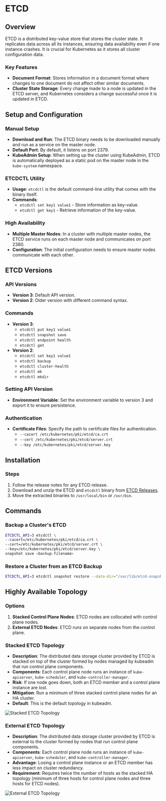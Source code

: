 
# ETCD

## Overview
ETCD is a distributed key-value store that stores the cluster state. It replicates data across all its instances, ensuring data availability even if one instance crashes. It is crucial for Kubernetes as it stores all cluster configuration data.

### Key Features
- **Document Format**: Stores information in a document format where changes to one document do not affect other similar documents.
- **Cluster State Storage**: Every change made to a node is updated in the ETCD server, and Kubernetes considers a change successful once it is updated in ETCD.

## Setup and Configuration

### Manual Setup
- **Download and Run**: The ETCD binary needs to be downloaded manually and run as a service on the master node.
- **Default Port**: By default, it listens on port 2379.
- **KubeAdmin Setup**: When setting up the cluster using KubeAdmin, ETCD is automatically deployed as a static pod on the master node in the `kube-system` namespace.

### ETCDCTL Utility
- **Usage**: `etcdctl` is the default command-line utility that comes with the binary itself.
- **Commands**:
  - `etcdctl set key1 value1` - Store information as key-value.
  - `etcdctl get key1` - Retrieve information of the key-value.

### High Availability
- **Multiple Master Nodes**: In a cluster with multiple master nodes, the ETCD service runs on each master node and communicates on port 2380.
- **Configuration**: The initial configuration needs to ensure master nodes communicate with each other.

## ETCD Versions

### API Versions
- **Version 3**: Default API version.
- **Version 2**: Older version with different command syntax.

### Commands
- **Version 3**:
  - `etcdctl put key1 value1`
  - `etcdctl snapshot save`
  - `etcdctl endpoint health`
  - `etcdctl get`
- **Version 2**:
  - `etcdctl set key1 value1`
  - `etcdctl backup`
  - `etcdctl cluster-health`
  - `etcdctl mk`
  - `etcdctl mkdir`

### Setting API Version
- **Environment Variable**: Set the environment variable to version 3 and export it to ensure persistence.

### Authentication
- **Certificate Files**: Specify the path to certificate files for authentication.
  - `--cacert /etc/kubernetes/pki/etcd/ca.crt`
  - `--cert /etc/kubernetes/pki/etcd/server.crt`
  - `--key /etc/kubernetes/pki/etcd/server.key`

## Installation

### Steps
1. Follow the release notes for any ETCD release.
2. Download and unzip the ETCD and `etcdctl` binary from [ETCD Releases](https://github.com/etcd-io/etcd/releases/).
3. Move the extracted binaries to `/usr/local/bin` or `/usr/bin`.

## Commands

### Backup a Cluster's ETCD
```sh
ETCDCTL_API=3 etcdctl \
--cacert=/etc/kubernetes/pki/etcd/ca.crt \
--cert=/etc/kubernetes/pki/etcd/server.crt \
--key=/etc/kubernetes/pki/etcd/server.key \
snapshot save <backup-filename>
```

### Restore a Cluster from an ETCD Backup
```sh
ETCDCTL_API=3 etcdctl snapshot restore --data-dir="/var/lib/etcd-snapshot" <backup-filename>
```

## Highly Available Topology

### Options
1. **Stacked Control Plane Nodes**: ETCD nodes are collocated with control plane nodes.
2. **External ETCD Nodes**: ETCD runs on separate nodes from the control plane.

### Stacked ETCD Topology
- **Description**: The distributed data storage cluster provided by ETCD is stacked on top of the cluster formed by nodes managed by kubeadm that run control plane components.
- **Components**: Each control plane node runs an instance of `kube-apiserver`, `kube-scheduler`, and `kube-controller-manager`.
- **Risk**: If one node goes down, both an ETCD member and a control plane instance are lost.
- **Mitigation**: Run a minimum of three stacked control plane nodes for an HA cluster.
- **Default**: This is the default topology in kubeadm.

![Stacked ETCD Topology](https://kubernetes.io/images/kubeadm/kubeadm-ha-topology-stacked-etcd.svg)

### External ETCD Topology
- **Description**: The distributed data storage cluster provided by ETCD is external to the cluster formed by nodes that run control plane components.
- **Components**: Each control plane node runs an instance of `kube-apiserver`, `kube-scheduler`, and `kube-controller-manager`.
- **Advantage**: Losing a control plane instance or an ETCD member has less impact on cluster redundancy.
- **Requirement**: Requires twice the number of hosts as the stacked HA topology (minimum of three hosts for control plane nodes and three hosts for ETCD nodes).

![External ETCD Topology](https://kubernetes.io/images/kubeadm/kubeadm-ha-topology-external-etcd.svg)
